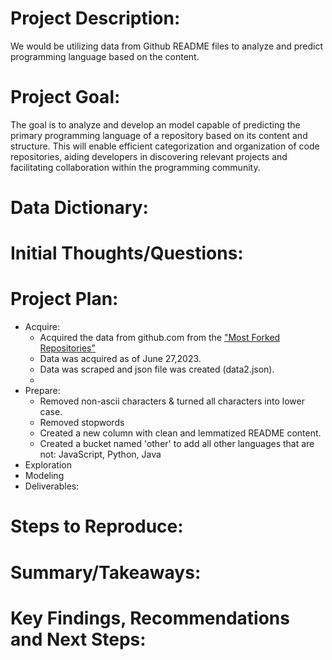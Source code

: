 # Project Description:
We would be utilizing data from Github README files to analyze and predict programming language based on the content.

# Project Goal:
The goal is to analyze and develop an model capable of predicting the primary programming language of a repository based on its content and structure. This will enable efficient categorization and organization of code repositories, aiding developers in discovering relevant projects and facilitating collaboration within the programming community.

# Data Dictionary:
# Initial Thoughts/Questions:
# Project Plan:
- Acquire:
    - Acquired the data from github.com from the ["Most Forked Repositories"]([https://www.kaggle.com/datasets/meirnizri/covid19-dataset](https://github.com/search?o=desc&q=stars:%3E1&s=forks&type=Repositories))
    - Data was acquired as of June 27,2023.
    - Data was scraped and json file was created (data2.json).
    - 
- Prepare:
  - Removed non-ascii characters & turned all characters into lower case.
  - Removed stopwords
  - Created a new column with clean and lemmatized README content.
  - Created a bucket named 'other' to add all other languages that are not: JavaScript, Python, Java
- Exploration
- Modeling
- Deliverables:
# Steps to Reproduce:
# Summary/Takeaways:
# Key Findings, Recommendations and Next Steps:
